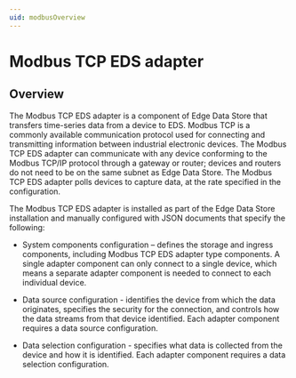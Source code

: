 ```yaml
---
uid: modbusOverview
---
```


# Modbus TCP EDS adapter

## Overview

The Modbus TCP EDS adapter is a component of Edge Data Store that transfers time-series data from a device to EDS. Modbus TCP is a commonly available communication protocol used for connecting and transmitting information between industrial electronic devices. The Modbus TCP EDS adapter can communicate with any device conforming to the Modbus TCP/IP protocol through a gateway or router; devices and routers do not need to be on the same subnet as Edge Data Store. The Modbus TCP EDS adapter polls devices to capture data, at the rate specified in the configuration.

The Modbus TCP EDS adapter is installed as part of the Edge Data Store installation and manually configured with JSON documents that specify the following:

  * System components configuration – defines the storage and ingress components, including Modbus TCP EDS adapter type components. A single adapter component can only connect to a single device, which means a separate adapter component is needed to connect to each individual device.

  * Data source configuration - identifies the device from which the data originates, specifies the security for the connection, and controls how the data streams from that device identified. Each adapter component requires a data source configuration.
  
  * Data selection configuration - specifies what data is collected from the device and how it is identified. Each adapter component requires a data selection configuration.
  
